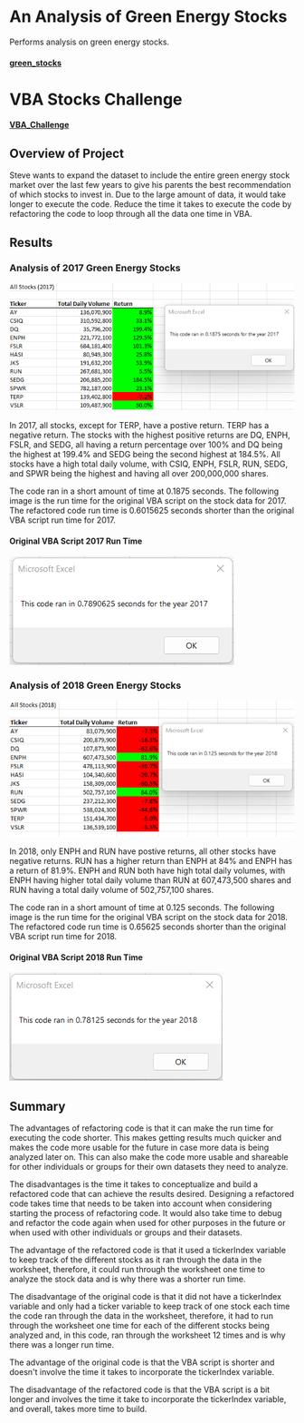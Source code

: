 # An Analysis of Green Energy Stocks
Performs analysis on green energy stocks.
#### [green_stocks](./green_stocks.xlsm)

# VBA Stocks Challenge
#### [VBA_Challenge](./VBA_Challenge.xlsm)

## Overview of Project
Steve wants to expand the dataset to include the entire green energy stock market over the last few years 
to give his parents the best recommendation of which stocks to invest in.
Due to the large amount of data, it would take longer to execute the code. 
Reduce the time it takes to execute the code by refactoring the code to loop through all the data one time in VBA.

## Results

### Analysis of 2017 Green Energy Stocks
![2017 Stock Analysis](./VBA_Challenge_2017.png)

In 2017, all stocks, except for TERP, have a postive return. TERP has a negative return.
The stocks with the highest positive returns are DQ, ENPH, FSLR, and SEDG, 
all having a return percentage over 100% and DQ being the highest at 199.4% and SEDG being the second highest at 184.5%.
All stocks have a high total daily volume, with CSIQ, ENPH, FSLR, RUN, SEDG, and SPWR being the highest and having all over 200,000,000 shares.

The code ran in a short amount of time at 0.1875 seconds. The following image is the run time for the original VBA script on the stock data for 2017.
The refactored code run time is 0.6015625 seconds shorter than the original VBA script run time for 2017.

#### Original VBA Script 2017 Run Time
![Original VBA Script 2017 Run Time](./Original_VBA_Script_2017_Run_Time.png)

### Analysis of 2018 Green Energy Stocks
![2018 Stock Analysis](./VBA_Challenge_2018.png)

In 2018, only ENPH and RUN have postive returns, all other stocks have negative returns.
RUN has a higher return than ENPH at 84% and ENPH has a return of 81.9%.
ENPH and RUN both have high total daily volumes, 
with ENPH having higher total daily volume than RUN at 607,473,500 shares 
and RUN having a total daily volume of 502,757,100 shares.

The code ran in a short amount of time at 0.125 seconds. The following image is the run time for the original VBA script on the stock data for 2018.
The refactored code run time is 0.65625 seconds shorter than the original VBA script run time for 2018.

#### Original VBA Script 2018 Run Time
![Original VBA Script 2018 Run Time](./Original_VBA_Script_2018_Run_Time.png)

## Summary
The advantages of refactoring code is that it can make the run time for executing the code shorter. 
This makes getting results much quicker and makes the code more usable for the future in case more data is being analyzed later on.
This can also make the code more usable and shareable for other individuals or groups for their own datasets they need to analyze.

The disadvantages is the time it takes to conceptualize and build a refactored code that can achieve the results desired. 
Designing a refactored code takes time that needs to be taken into account when considering starting the process of refactoring code.
It would also take time to debug and refactor the code again when used for other purposes in the future or when used with other individuals or groups and their datasets.

The advantage of the refactored code is that it used a tickerIndex variable to keep track of the different stocks as it ran through the data in the worksheet,
therefore, it could run through the worksheet one time to analyze the stock data and is why there was a shorter run time.

The disadvantage of the original code is that it did not have a tickerIndex variable and only had a ticker variable to keep track of one stock each time the code ran through the data in the worksheet, therefore, it had to run through the worksheet one time for each of the different stocks being analyzed and, in this code, ran through the worksheet 12 times and is why there was a longer run time.

The advantage of the original code is that the VBA script is shorter and doesn't involve the time it takes to incorporate the tickerIndex variable.

The disadvantage of the refactored code is that the VBA script is a bit longer and involves the time it take to incorporate the tickerIndex variable, and overall, takes more time to build.
